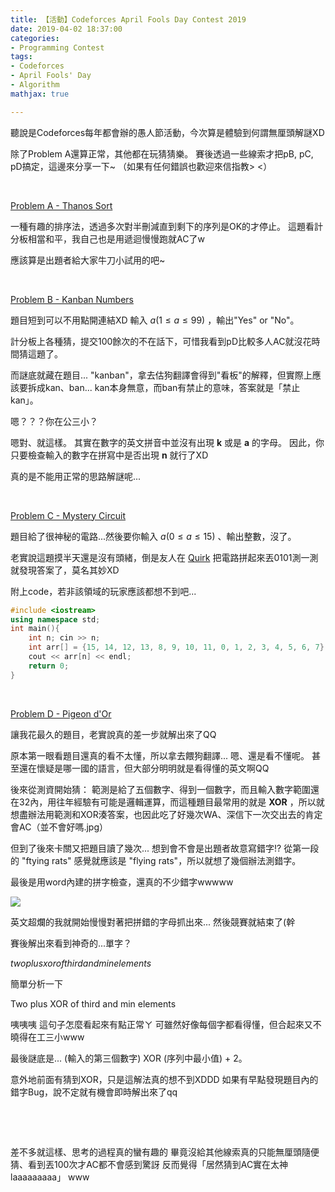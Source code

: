 ```yaml
---
title: 【活動】Codeforces April Fools Day Contest 2019
date: 2019-04-02 18:37:00
categories: 
- Programming Contest
tags:
- Codeforces
- April Fools' Day
- Algorithm
mathjax: true

---
```


聽說是Codeforces每年都會辦的愚人節活動，今次算是體驗到何謂無厘頭解謎XD

除了Problem A還算正常，其他都在玩猜猜樂。
賽後透過一些線索才把pB, pC, pD搞定，這邊來分享一下~
（如果有任何錯誤也歡迎來信指教> <）

<!--more-->

&nbsp;

[Problem A - Thanos Sort](https://codeforces.com/problemset/problem/1145/A)

一種有趣的排序法，透過多次對半刪減直到剩下的序列是OK的才停止。
這題看計分板相當和平，我自己也是用遞迴慢慢跑就AC了w

應該算是出題者給大家牛刀小試用的吧~

&nbsp;

[Problem B - Kanban Numbers](https://codeforces.com/problemset/problem/1145/B)

題目短到可以不用點開連結XD
輸入 $a (1≤a≤99)$ ，輸出"Yes" or "No"。

計分板上各種猜，提交100餘次的不在話下，可惜我看到pD比較多人AC就沒花時間猜這題了。

而謎底就藏在題目... "kanban"，拿去估狗翻譯會得到"看板"的解釋，但實際上應該要拆成kan、ban...
kan本身無意，而ban有禁止的意味，答案就是「禁止kan」。

嗯？？？你在公三小？

嗯對、就這樣。 其實在數字的英文拼音中並沒有出現 **k** 或是 **a** 的字母。
因此，你只要檢查輸入的數字在拼寫中是否出現 **n** 就行了XD

真的是不能用正常的思路解謎呢...

&nbsp;

[Problem C - Mystery Circuit](https://codeforces.com/problemset/problem/1145/C)

題目給了很神秘的電路...然後要你輸入 $a (0≤a≤15)$ 、輸出整數，沒了。

老實說這題摸半天還是沒有頭緒，倒是友人在 [Quirk](https://algassert.com/quirk) 把電路拼起來丟0101測一測就發現答案了，莫名其妙XD

附上code，若非該領域的玩家應該都想不到吧...

```c++
#include <iostream>
using namespace std;
int main(){
	int n; cin >> n;
	int arr[] = {15, 14, 12, 13, 8, 9, 10, 11, 0, 1, 2, 3, 4, 5, 6, 7};
	cout << arr[n] << endl;
	return 0;
}
```

&nbsp;

[Problem D - Pigeon d'Or](https://codeforces.com/contest/1145/problem/D)

讓我花最久的題目，老實說真的差一步就解出來了QQ

原本第一眼看題目還真的看不太懂，所以拿去餵狗翻譯... 嗯、還是看不懂呢。
甚至還在懷疑是哪一國的語言，但大部分明明就是看得懂的英文啊QQ

後來從測資開始猜：
範測是給了五個數字、得到一個數字，而且輸入數字範圍還在32內，用往年經驗有可能是邏輯運算，而這種題目最常用的就是 **XOR** ，所以就想盡辦法用範測和XOR湊答案，也因此吃了好幾次WA、深信下一次交出去的肯定會AC（並不會好嗎.jpg）

但到了後來卡關又把題目讀了幾次... 想到會不會是出題者故意寫錯字!?
從第一段的 "ftying rats" 感覺就應該是 "flying rats"，所以就想了幾個辦法測錯字。

最後是用word內建的拼字檢查，還真的不少錯字wwwww

![](https://i.imgur.com/1PzScrI.png)



英文超爛的我就開始慢慢對著把拼錯的字母抓出來... 然後競賽就結束了(幹

賽後解出來看到神奇的...單字？

*twoplusxorofthirdandminelements*

簡單分析一下

Two plus XOR of third and min elements

咦咦咦 這句子怎麼看起來有點正常ㄚ
可雖然好像每個字都看得懂，但合起來又不曉得在工三小www

最後謎底是...
(輸入的第三個數字) XOR (序列中最小值) + 2。

意外地前面有猜到XOR，只是這解法真的想不到XDDD
如果有早點發現題目內的錯字Bug，說不定就有機會即時解出來了qq

&nbsp;

&nbsp;

差不多就這樣、思考的過程真的蠻有趣的
畢竟沒給其他線索真的只能無厘頭隨便猜、看到丟100次才AC都不會感到驚訝
反而覺得「居然猜到AC實在太神laaaaaaaaa」 www